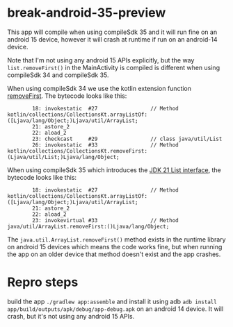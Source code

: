 # break-android-35-preview

This app will compile when using compileSdk 35 and it will run fine on an android 15 device, however it will crash at runtime if run on an android-14 device.

Note that I'm not using any android 15 APIs explicitly, but the way `list.removeFirst()` in the MainActivity is compiled is different when using compileSdk 34 and compileSdk 35.

When using compileSdk 34 we use the kotlin extension function [removeFirst](https://kotlinlang.org/api/latest/jvm/stdlib/kotlin.collections/remove-first.html). The bytecode looks like this: 

```
        18: invokestatic  #27                 // Method kotlin/collections/CollectionsKt.arrayListOf:([Ljava/lang/Object;)Ljava/util/ArrayList;
        21: astore_2
        22: aload_2
        23: checkcast     #29                 // class java/util/List
        26: invokestatic  #33                 // Method kotlin/collections/CollectionsKt.removeFirst:(Ljava/util/List;)Ljava/lang/Object;
```

When using compileSdk 35 which introduces the [JDK 21 List interface](https://docs.oracle.com/en/java/javase/21/docs/api/java.base/java/util/List.html#removeFirst()), the bytecode looks like this:
```
        18: invokestatic  #27                 // Method kotlin/collections/CollectionsKt.arrayListOf:([Ljava/lang/Object;)Ljava/util/ArrayList;
        21: astore_2
        22: aload_2
        23: invokevirtual #33                 // Method java/util/ArrayList.removeFirst:()Ljava/lang/Object;
```

The `java.util.ArrayList.removeFirst()` method exists in the runtime library on android 15 devices which means the code works fine, but when running the app on an older device that method doesn't exist and the app crashes.

# Repro steps

build the app `./gradlew app:assemble` and install it using adb `adb install app/build/outputs/apk/debug/app-debug.apk` on an android 14 device. It will crash, but it's not using any android 15 APIs.

